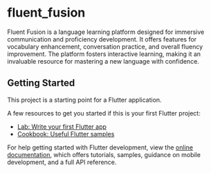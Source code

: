 # fluent_fusion
Fluent Fusion is a language learning platform designed for immersive communication and proficiency development. It offers features for vocabulary enhancement, conversation practice, and overall fluency improvement. The platform fosters interactive learning, making it an invaluable resource for mastering a new language with confidence.


## Getting Started

This project is a starting point for a Flutter application.

A few resources to get you started if this is your first Flutter project:

- [Lab: Write your first Flutter app](https://docs.flutter.dev/get-started/codelab)
- [Cookbook: Useful Flutter samples](https://docs.flutter.dev/cookbook)

For help getting started with Flutter development, view the
[online documentation](https://docs.flutter.dev/), which offers tutorials,
samples, guidance on mobile development, and a full API reference.